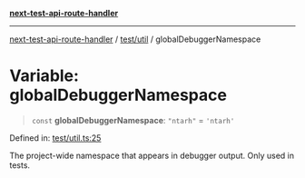 [**next-test-api-route-handler**](../../../README.md)

***

[next-test-api-route-handler](../../../README.md) / [test/util](../README.md) / globalDebuggerNamespace

# Variable: globalDebuggerNamespace

> `const` **globalDebuggerNamespace**: `"ntarh"` = `'ntarh'`

Defined in: [test/util.ts:25](https://github.com/Xunnamius/next-test-api-route-handler/blob/7680aa4482550d5e81f4eff590b7532434ed2196/test/util.ts#L25)

The project-wide namespace that appears in debugger output. Only used in
tests.
